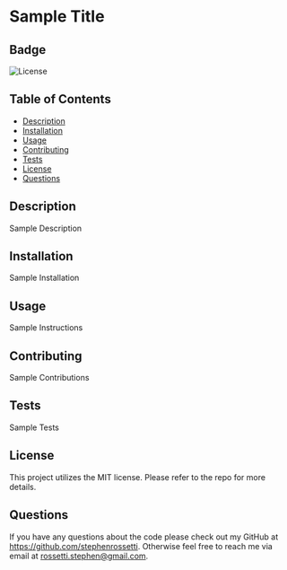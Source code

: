 # Sample Title
  
  ## Badge
  ![License](https://img.shields.io/badge/license-MIT-blue.svg)
  
  ## Table of Contents
  - [Description](#description)
  - [Installation](#installation)
  - [Usage](#usage)
  - [Contributing](#contributing)
  - [Tests](#tests)
  - [License](#license)
  - [Questions](#questions)
  
  ## Description
  Sample Description
  
  ## Installation
  Sample Installation
  
  ## Usage
  Sample Instructions
  
  ## Contributing
  Sample Contributions
  
  ## Tests
  Sample Tests
  
  ## License
  This project utilizes the MIT license. Please refer to the repo for more details.
  
  ## Questions
  If you have any questions about the code please check out my GitHub at https://github.com/stephenrossetti. Otherwise feel free to reach me via email at rossetti.stephen@gmail.com.
